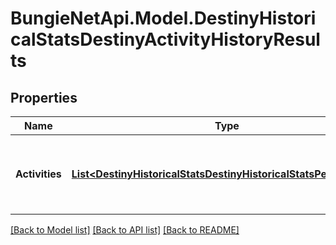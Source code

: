 
# BungieNetApi.Model.DestinyHistoricalStatsDestinyActivityHistoryResults

## Properties

Name | Type | Description | Notes
------------ | ------------- | ------------- | -------------
**Activities** | [**List&lt;DestinyHistoricalStatsDestinyHistoricalStatsPeriodGroup&gt;**](DestinyHistoricalStatsDestinyHistoricalStatsPeriodGroup.md) | List of activities, the most recent activity first. | [optional] 

[[Back to Model list]](../README.md#documentation-for-models)
[[Back to API list]](../README.md#documentation-for-api-endpoints)
[[Back to README]](../README.md)

